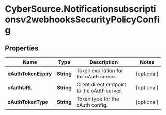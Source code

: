 # CyberSource.Notificationsubscriptionsv2webhooksSecurityPolicyConfig

## Properties
Name | Type | Description | Notes
------------ | ------------- | ------------- | -------------
**oAuthTokenExpiry** | **String** | Token expiration for the oAuth server. | [optional] 
**oAuthURL** | **String** | Client direct endpoint to the oAuth server. | [optional] 
**oAuthTokenType** | **String** | Token type for the oAuth config. | [optional] 


